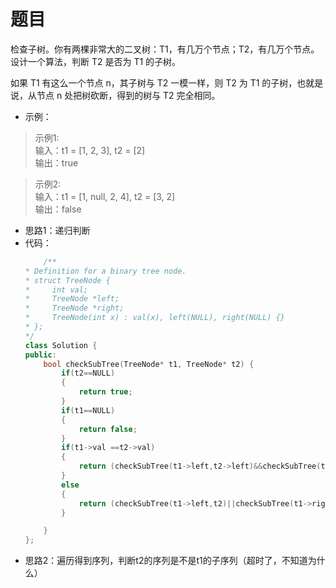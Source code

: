 # 题目
检查子树。你有两棵非常大的二叉树：T1，有几万个节点；T2，有几万个节点。设计一个算法，判断 T2 是否为 T1 的子树。

如果 T1 有这么一个节点 n，其子树与 T2 一模一样，则 T2 为 T1 的子树，也就是说，从节点 n 处把树砍断，得到的树与 T2 完全相同。


* 示例：

>示例1:<br>
 输入：t1 = [1, 2, 3], t2 = [2]<br>
 输出：true

>示例2:<br>
 输入：t1 = [1, null, 2, 4], t2 = [3, 2]<br>
 输出：false


* 思路1：递归判断
* 代码：
    ```C++
        /**
    * Definition for a binary tree node.
    * struct TreeNode {
    *     int val;
    *     TreeNode *left;
    *     TreeNode *right;
    *     TreeNode(int x) : val(x), left(NULL), right(NULL) {}
    * };
    */
    class Solution {
    public:
        bool checkSubTree(TreeNode* t1, TreeNode* t2) {
            if(t2==NULL)
            {
                return true;
            }
            if(t1==NULL)
            {
                return false;
            }
            if(t1->val ==t2->val)
            {
                return (checkSubTree(t1->left,t2->left)&&checkSubTree(t1->right,t2->right));
            }
            else
            {
                return (checkSubTree(t1->left,t2)||checkSubTree(t1->right,t2));
            }

        }
    };
    ```
* 思路2：遍历得到序列，判断t2的序列是不是t1的子序列（超时了，不知道为什么）
